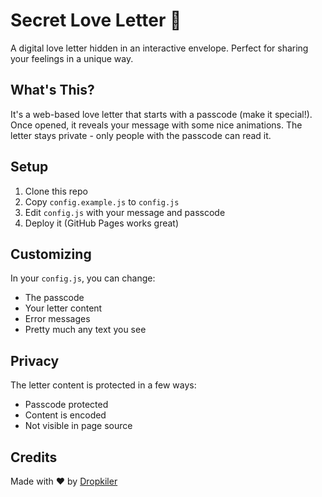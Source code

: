 # Secret Love Letter 💌

A digital love letter hidden in an interactive envelope. Perfect for sharing your feelings in a unique way.

## What's This?

It's a web-based love letter that starts with a passcode (make it special!). Once opened, it reveals your message with some nice animations. The letter stays private - only people with the passcode can read it.

## Setup

1. Clone this repo
2. Copy `config.example.js` to `config.js`
3. Edit `config.js` with your message and passcode
4. Deploy it (GitHub Pages works great)

## Customizing

In your `config.js`, you can change:

- The passcode
- Your letter content
- Error messages
- Pretty much any text you see

## Privacy

The letter content is protected in a few ways:

- Passcode protected
- Content is encoded
- Not visible in page source

## Credits

Made with ❤️ by [Dropkiler](https://github.com/blind3d3vil)
